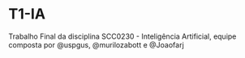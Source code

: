 # T1-IA
Trabalho Final da disciplina SCC0230 - Inteligência Artificial, equipe composta por @uspgus, @murilozabott e @Joaofarj
